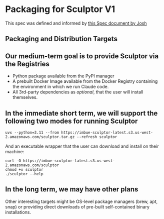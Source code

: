 # Packaging for Sculptor V1

This spec was defined and informed by [this Spec document by
Josh](https://www.dropbox.com/scl/fi/ch5g3upepd2ibytwiq5sh/Sculptor-packaging-spec.paper?rlkey=adynt38yicfj6hhy67lj4ndz4&dl=0)

## Packaging and Distribution Targets

## Our medium-term goal is to provide Sculptor via the Registries

* Python package available from the PyPI manager
* A prebuilt Docker Image available from the Docker Registry containing the environment in which we run Claude code.
* All 3rd-party dependencies as _optional_, that the user will install themselves.

## In the immediate short term, we will support the following two modes for running Sculptor

`uvx --python=3.11 --from https://imbue-sculptor-latest.s3.us-west-2.amazonaws.com/sculptor.tar.gz --refresh sculptor`

And an executable wrapper that the user can download and install on their machine:

```
curl -O https://imbue-sculptor-latest.s3.us-west-2.amazonaws.com/sculptor
chmod +x sculptor
./sculptor --help
```

## In the long term, we may have other plans

Other interesting targets might be OS-level package managers (brew, apt, snap)
or providing direct downloads of pre-built self-contained binary installations.
